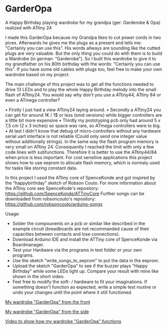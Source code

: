 # GarderOpa
A Happy Birthday playing wardrobe for my grandpa (ger: Garderobe &amp; Opa) realized with ATtiny 24

I made this GarderOpa because my Grandpa likes to cut power cords in two pices. Afterwards he gives me the plugs as a present and tells me: "Certainly you can use this".
His words allways are sounding like the cutted plugs are very valuable. But the only thing you could do with them is to build a Wardrobe (in german: “Garderobe”).
So I built this wardrobe to give it to my grandfather on his 80th birthday with the words: "Certainly you can use this".
If you have some old cables with plugs too, feel free to make your own wardrobe based on my project.

The main challenge of this project was to get all the functions needed to drive 13 LEDs and to play the whole Happy Birthday melody into the small flash of ATtiny24.
You would say why don't you use a ATtiny44, ATtiny 84 or even a ATmega controller?

  • Firstly I just had a view ATtiny24 laying around.
  • Secondly a ATtiny24 you can get for around 1€ / 1$ or less (smd versions) while bigger controllers are a little bit more expensive 
  • Thirdly my prototyping pcb only had around 5 x 7,5 cm (2 x 3 inches) so space was rare, so ATmega controllers were to big.
  • At last I didn't know that debug of micro-controllers without any hardware serial uart interface is not reliable (Could only send one integer value without additionally strings).
    In the same way the flash program memory is very small on ATtiny 24. Consequently I reached the limit with only a few code lines with subfunctions.
    Therefore it is better to use the ATtiny44/84 when price is less important. For cost sensitive applications this project shows how to use eeprom to allocate flash memory, which is normaly used for tasks like storing constant data.

In this project I used the ATtiny core of SpenceKonde and got inspired by the “happybirthday" sketch of Robson Couto.
For more information about the ATtiny core see SpenceKode's repository:  https://github.com/SpenceKonde/ATTinyCore
Further songs can be downloaded from robsoncouto's repository:  https://github.com/robsoncouto/arduino-songs


Usage:

  * Solder the compounents on a pcb or similar like described in the example circuit (breadboards are not recommanded cause of their capacities between contacts and lose connections).
  * Download Arduino IDE and install the ATTiny core of SpenceKonde via Boardmanager.
  * Test your Hardware via the programs in test folder or your own programs.
  * Use the sketch "write_songs_to_eeprom" to put the data in the eeprom.
  * Upload the sketch "GarderOpa" to see if the buzzer plays "Happy Birthday" while some LEDs light up. Compare your result with mine like shown in the short video.
  * Feel free to modify the soft- / hardware to fit your imaginations. If something doesn't function as expected, write a simple test routine or undo your changes until the point where it still functioned.

[My wardrobe "GarderOpa" from the front](pictures/GarderOpa_front.jpg)


[My wardrobe "GarderOpa" from the side](pictures/GarderOpa_side.jpg)

[Video to show how my wardrobe "GarderOpa" functions](pictures/GarderOpa_video.mp4)
